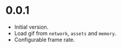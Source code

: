 # 0.0.1
- Initial version.
- Load gif from `network`, `assets` and `memory`.
- Configurable frame rate.
